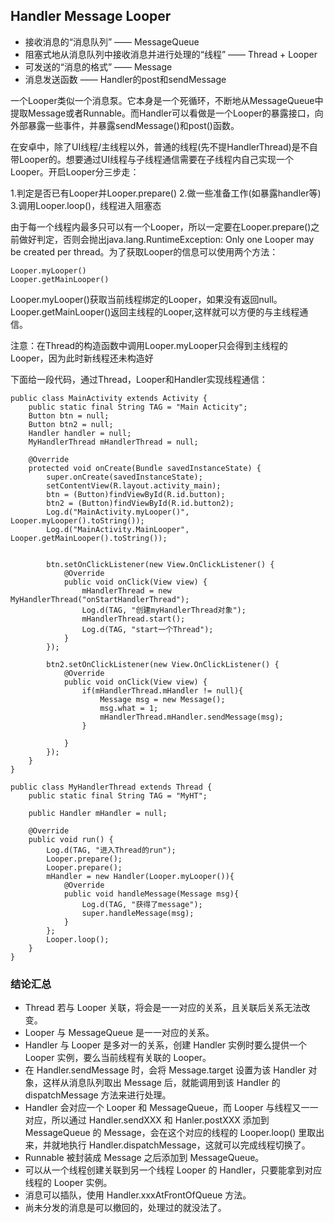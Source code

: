 ## Handler Message Looper

* 接收消息的“消息队列” —— MessageQueue
* 阻塞式地从消息队列中接收消息并进行处理的“线程” —— Thread + Looper
* 可发送的“消息的格式” —— Message
* 消息发送函数 —— Handler的post和sendMessage

一个Looper类似一个消息泵。它本身是一个死循环，不断地从MessageQueue中提取Message或者Runnable。而Handler可以看做是一个Looper的暴露接口，向外部暴露一些事件，并暴露sendMessage()和post()函数。

在安卓中，除了UI线程/主线程以外，普通的线程(先不提HandlerThread)是不自带Looper的。想要通过UI线程与子线程通信需要在子线程内自己实现一个Looper。开启Looper分三步走：

1.判定是否已有Looper并Looper.prepare()
2.做一些准备工作(如暴露handler等)
3.调用Looper.loop()，线程进入阻塞态

由于每一个线程内最多只可以有一个Looper，所以一定要在Looper.prepare()之前做好判定，否则会抛出java.lang.RuntimeException: Only one Looper may be created per thread。为了获取Looper的信息可以使用两个方法：

```
Looper.myLooper()
Looper.getMainLooper()
```

Looper.myLooper()获取当前线程绑定的Looper，如果没有返回null。Looper.getMainLooper()返回主线程的Looper,这样就可以方便的与主线程通信。

注意：在Thread的构造函数中调用Looper.myLooper只会得到主线程的Looper，因为此时新线程还未构造好

下面给一段代码，通过Thread，Looper和Handler实现线程通信：


```
public class MainActivity extends Activity {
    public static final String TAG = "Main Acticity";
    Button btn = null;
    Button btn2 = null;
    Handler handler = null;
    MyHandlerThread mHandlerThread = null;

    @Override
    protected void onCreate(Bundle savedInstanceState) {
        super.onCreate(savedInstanceState);
        setContentView(R.layout.activity_main);
        btn = (Button)findViewById(R.id.button);
        btn2 = (Button)findViewById(R.id.button2);
        Log.d("MainActivity.myLooper()", Looper.myLooper().toString());
        Log.d("MainActivity.MainLooper", Looper.getMainLooper().toString());


        btn.setOnClickListener(new View.OnClickListener() {
            @Override
            public void onClick(View view) {
                mHandlerThread = new MyHandlerThread("onStartHandlerThread");
                Log.d(TAG, "创建myHandlerThread对象");
                mHandlerThread.start();
                Log.d(TAG, "start一个Thread");
            }
        });

        btn2.setOnClickListener(new View.OnClickListener() {
            @Override
            public void onClick(View view) {
                if(mHandlerThread.mHandler != null){
                    Message msg = new Message();
                    msg.what = 1;
                    mHandlerThread.mHandler.sendMessage(msg);
                }

            }
        });
    }
}

public class MyHandlerThread extends Thread {
    public static final String TAG = "MyHT";

    public Handler mHandler = null;

    @Override
    public void run() {
        Log.d(TAG, "进入Thread的run");
        Looper.prepare();
        Looper.prepare();
        mHandler = new Handler(Looper.myLooper()){
            @Override
            public void handleMessage(Message msg){
                Log.d(TAG, "获得了message");
                super.handleMessage(msg);
            }
        };
        Looper.loop();
    }
}
```

### 结论汇总

* Thread 若与 Looper 关联，将会是一一对应的关系，且关联后关系无法改变。
* Looper 与 MessageQueue 是一一对应的关系。
* Handler 与 Looper 是多对一的关系，创建 Handler 实例时要么提供一个 Looper 实例，要么当前线程有关联的 Looper。
* 在 Handler.sendMessage 时，会将 Message.target 设置为该 Handler 对象，这样从消息队列取出 Message 后，就能调用到该 Handler 的 dispatchMessage 方法来进行处理。
* Handler 会对应一个 Looper 和 MessageQueue，而 Looper 与线程又一一对应，所以通过 Handler.sendXXX 和 Hanler.postXXX 添加到 MessageQueue 的 Message，会在这个对应的线程的 Looper.loop() 里取出来，并就地执行 Handler.dispatchMessage，这就可以完成线程切换了。
* Runnable 被封装成 Message 之后添加到 MessageQueue。
* 可以从一个线程创建关联到另一个线程 Looper 的 Handler，只要能拿到对应线程的 Looper 实例。
* 消息可以插队，使用 Handler.xxxAtFrontOfQueue 方法。
* 尚未分发的消息是可以撤回的，处理过的就没法了。